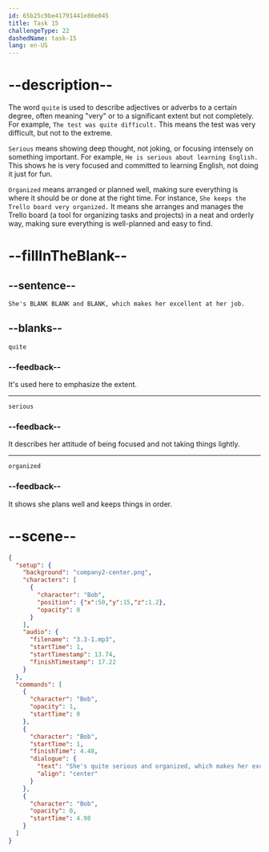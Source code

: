 ```yaml
---
id: 65b25c9be41791441e86e045
title: Task 15
challengeType: 22
dashedName: task-15
lang: en-US
---
```


<!-- (Audio) Bob: She's quite serious and organized, which makes her excellent at her job. -->

# --description--

The word `quite` is used to describe adjectives or adverbs to a certain degree, often meaning "very" or to a significant extent but not completely. For example, `The test was quite difficult.` This means the test was very difficult, but not to the extreme.

`Serious` means showing deep thought, not joking, or focusing intensely on something important. For example, `He is serious about learning English.` This shows he is very focused and committed to learning English, not doing it just for fun.

`Organized` means arranged or planned well, making sure everything is where it should be or done at the right time. For instance, `She keeps the Trello board very organized.` It means she arranges and manages the Trello board (a tool for organizing tasks and projects) in a neat and orderly way, making sure everything is well-planned and easy to find.

# --fillInTheBlank--

## --sentence--

`She's BLANK BLANK and BLANK, which makes her excellent at her job.`

## --blanks--

`quite`

### --feedback--

It's used here to emphasize the extent.

---

`serious`

### --feedback--

It describes her attitude of being focused and not taking things lightly.

---

`organized`

### --feedback--

It shows she plans well and keeps things in order.

# --scene--

```json
{
  "setup": {
    "background": "company2-center.png",
    "characters": [
      {
        "character": "Bob",
        "position": {"x":50,"y":15,"z":1.2},
        "opacity": 0
      }
    ],
    "audio": {
      "filename": "3.3-1.mp3",
      "startTime": 1,
      "startTimestamp": 13.74,
      "finishTimestamp": 17.22
    }
  },
  "commands": [
    {
      "character": "Bob",
      "opacity": 1,
      "startTime": 0
    },
    {
      "character": "Bob",
      "startTime": 1,
      "finishTime": 4.48,
      "dialogue": {
        "text": "She's quite serious and organized, which makes her excellent at her job.",
        "align": "center"
      }
    },
    {
      "character": "Bob",
      "opacity": 0,
      "startTime": 4.98
    }
  ]
}
```
